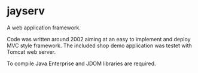 # jayserv
A web application framework. 

Code was written around 2002 aiming at an easy to implement and deploy MVC style framework. The included shop demo application was testet with Tomcat web server.

To compile Java Enterprise and JDOM libraries are required.
